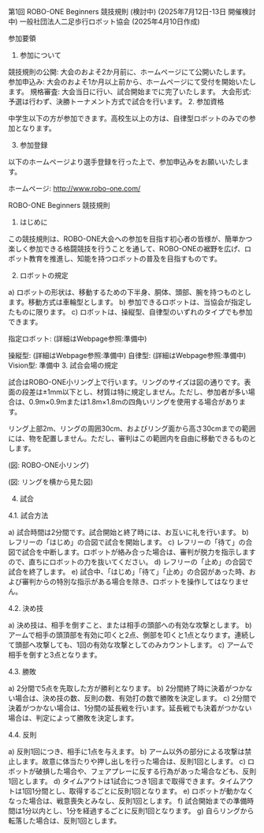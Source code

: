 第1回 ROBO-ONE Beginners 競技規則 (検討中)
(2025年7月12日-13日 開催検討中)
一般社団法人二足歩行ロボット協会 (2025年4月10日作成)

参加要領
1. 参加について

競技規則の公開: 大会のおよそ2か月前に、ホームページにて公開いたします。
参加申込み: 大会のおよそ1か月以上前から、ホームページにて受付を開始いたします。
規格審査: 大会当日に行い、試合開始までに完了いたします。
大会形式: 予選は行わず、決勝トーナメント方式で試合を行います。
2. 参加資格

中学生以下の方が参加できます。高校生以上の方は、自律型ロボットのみでの参加となります。

3. 参加登録

以下のホームページより選手登録を行った上で、参加申込みをお願いいたします。

ホームページ: http://www.robo-one.com/

ROBO-ONE Beginners 競技規則
1. はじめに

この競技規則は、ROBO-ONE大会への参加を目指す初心者の皆様が、簡単かつ楽しく参加できる格闘競技を行うことを通して、ROBO-ONEの裾野を広げ、ロボット教育を推進し、知能を持つロボットの普及を目指すものです。

2. ロボットの規定

a) ロボットの形状は、移動するための下半身、胴体、頭部、腕を持つものとします。移動方式は車輪型とします。
b) 参加できるロボットは、当協会が指定したものに限ります。
c) ロボットは、操縦型、自律型のいずれのタイプでも参加できます。

指定ロボット: (詳細はWebpage参照:準備中)

操縦型: (詳細はWebpage参照:準備中)
自律型: (詳細はWebpage参照:準備中)
Vision型: 準備中
3. 試合会場の規定

試合はROBO-ONE小リング上で行います。リングのサイズは図の通りです。表面の段差は±1mm以下とし、材質は特に規定しません。ただし、参加者が多い場合は、0.9m×0.9mまたは1.8m×1.8mの四角いリングを使用する場合があります。

リング上部2m、リングの周囲30cm、およびリング面から高さ30cmまでの範囲には、物を配置しません。ただし、審判はこの範囲内を自由に移動できるものとします。

(図: ROBO-ONE小リング)

(図: リングを横から見た図)

4. 試合

4.1. 試合方法

a) 試合時間は2分間です。試合開始と終了時には、お互いに礼を行います。
b) レフリーの「はじめ」の合図で試合を開始します。
c) レフリーの「待て」の合図で試合を中断します。ロボットが絡み合った場合は、審判が脱力を指示しますので、直ちにロボットの力を抜いてください。
d) レフリーの「止め」の合図で試合を終了します。
e) 試合中、「はじめ」「待て」「止め」の合図があった時、および審判からの特別な指示がある場合を除き、ロボットを操作してはなりません。

4.2. 決め技

a) 決め技は、相手を倒すこと、または相手の頭部への有効な攻撃とします。
b) アームで相手の頭頂部を有効に叩くと2点、側部を叩くと1点となります。連続して頭部へ攻撃しても、1回の有効な攻撃としてのみカウントします。
c) アームで相手を倒すと3点となります。

4.3. 勝敗

a) 2分間で5点を先取した方が勝利となります。
b) 2分間終了時に決着がつかない場合は、決め技の数、反則の数、有効打の数で勝敗を決定します。
c) 2分間で決着がつかない場合は、1分間の延長戦を行います。延長戦でも決着がつかない場合は、判定によって勝敗を決定します。

4.4. 反則

a) 反則1回につき、相手に1点を与えます。
b) アーム以外の部分による攻撃は禁止します。故意に体当たりや押し出しを行った場合は、反則1回とします。
c) ロボットが破損した場合や、フェアプレーに反する行為があった場合なども、反則1回とします。
d) タイムアウトは1試合につき1回まで取得できます。タイムアウトは1回1分間とし、取得するごとに反則1回となります。
e) ロボットが動かなくなった場合は、戦意喪失とみなし、反則1回とします。
f) 試合開始までの準備時間は1分以内とし、1分を経過するごとに反則1回となります。
g) 自らリングから転落した場合は、反則1回とします。
